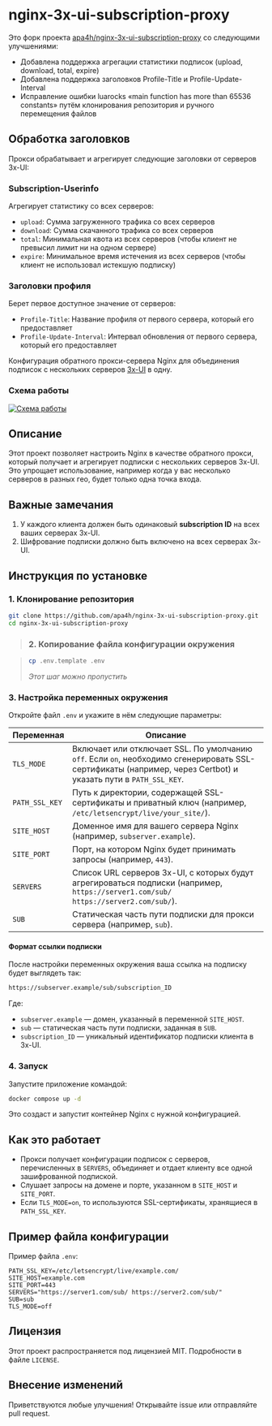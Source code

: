 # nginx-3x-ui-subscription-proxy

Это форк проекта [apa4h/nginx-3x-ui-subscription-proxy](https://github.com/apa4h/nginx-3x-ui-subscription-proxy) со следующими улучшениями:

- Добавлена поддержка агрегации статистики подписок (upload, download, total, expire)
- Добавлена поддержка заголовков Profile-Title и Profile-Update-Interval
- Исправление ошибки luarocks «main function has more than 65536 constants» путём клонирования репозитория и ручного перемещения файлов
  
## Обработка заголовков

Прокси обрабатывает и агрегирует следующие заголовки от серверов 3x-UI:

### Subscription-Userinfo
Агрегирует статистику со всех серверов:
- `upload`: Сумма загруженного трафика со всех серверов
- `download`: Сумма скачанного трафика со всех серверов
- `total`: Минимальная квота из всех серверов (чтобы клиент не превысил лимит ни на одном сервере)
- `expire`: Минимальное время истечения из всех серверов (чтобы клиент не использовал истекшую подписку)

### Заголовки профиля
Берет первое доступное значение от серверов:
- `Profile-Title`: Название профиля от первого сервера, который его предоставляет
- `Profile-Update-Interval`: Интервал обновления от первого сервера, который его предоставляет

Конфигурация обратного прокси-сервера Nginx для объединения подписок с нескольких серверов [3x-UI](https://github.com/MHSanaei/3x-ui?tab=readme-ov-file) в одну.

### Схема работы

[![Схема работы](https://i.postimg.cc/pX59gV8h/temp-Image1-Z8b-SK.avif)](https://postimg.cc/8jDPvSZN)

## Описание

Этот проект позволяет настроить Nginx в качестве обратного прокси, который получает и агрегирует подписки с нескольких серверов 3x-UI. Это упрощает использование, например когда у вас несколько серверов в разных гео, будет только одна точка входа.

## Важные замечания

1. У каждого клиента должен быть одинаковый **subscription ID** на всех ваших серверах 3x-UI.
2. Шифрование подписки должно быть включено на всех серверах 3x-UI.

## Инструкция по установке

### 1. Клонирование репозитория

```bash
git clone https://github.com/apa4h/nginx-3x-ui-subscription-proxy.git
cd nginx-3x-ui-subscription-proxy
```

>### 2. Копирование файла конфигурации окружения

>```bash
>cp .env.template .env
>```
> *Этот шаг можно пропустить*

### 3. Настройка переменных окружения

Откройте файл `.env` и укажите в нём следующие параметры:

| Переменная     | Описание                                                                                                                                                       |
| -------------- | -------------------------------------------------------------------------------------------------------------------------------------------------------------- |
| `TLS_MODE`     | Включает или отключает SSL. По умолчанию `off`. Если `on`, необходимо сгенерировать SSL-сертификаты (например, через Certbot) и указать пути в `PATH_SSL_KEY`. |
| `PATH_SSL_KEY` | Путь к директории, содержащей SSL-сертификаты и приватный ключ (например, `/etc/letsencrypt/live/your_site/`).                                                 |
| `SITE_HOST`    | Доменное имя для вашего сервера Nginx (например, `subserver.example`).                                                                                         |
| `SITE_PORT`    | Порт, на котором Nginx будет принимать запросы (например, `443`).                                                                                              |
| `SERVERS`      | Список URL серверов 3x-UI, с которых будут агрегироваться подписки (например, `https://server1.com/sub/ https://server2.com/sub/`).                            |
| `SUB`          | Статическая часть пути подписки для прокси сервера (например, `sub`).                                                                                                             |

#### Формат ссылки подписки

После настройки переменных окружения ваша ссылка на подписку будет выглядеть так:

```sh
https://subserver.example/sub/subscription_ID
```

Где:

- `subserver.example` — домен, указанный в переменной `SITE_HOST`.
- `sub` — статическая часть пути подписки, заданная в `SUB`.
- `subscription_ID` — уникальный идентификатор подписки клиента в 3x-UI.

### 4. Запуск

Запустите приложение командой:

```bash
docker compose up -d
```

Это создаст и запустит контейнер Nginx с нужной конфигурацией.

## Как это работает

- Прокси получает конфигурации подписок с серверов, перечисленных в `SERVERS`, объединяет и отдает клиенту все одной зашифрованной подпиской.
- Слушает запросы на домене и порте, указанном в `SITE_HOST` и `SITE_PORT`.
- Если `TLS_MODE=on`, то используются SSL-сертификаты, хранящиеся в `PATH_SSL_KEY`.

## Пример файла конфигурации

Пример файла `.env`:

```dotenv
PATH_SSL_KEY=/etc/letsencrypt/live/example.com/
SITE_HOST=example.com
SITE_PORT=443
SERVERS="https://server1.com/sub/ https://server2.com/sub/"
SUB=sub
TLS_MODE=off
```

## Лицензия

Этот проект распространяется под лицензией MIT. Подробности в файле `LICENSE`.

## Внесение изменений

Приветствуются любые улучшения! Открывайте issue или отправляйте pull request.
